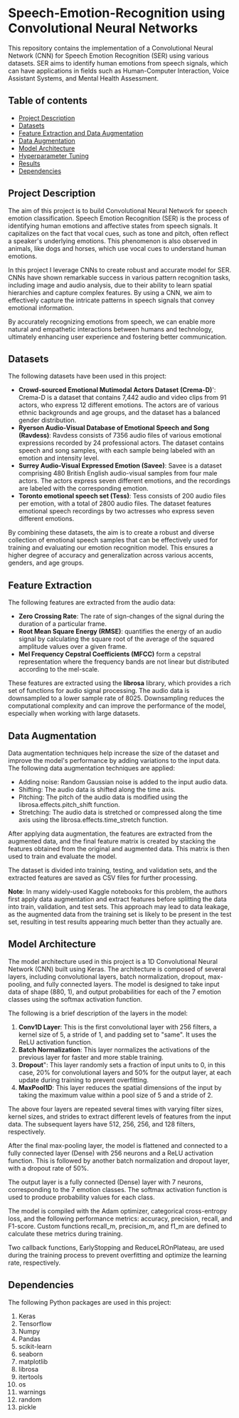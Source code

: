 # Speech-Emotion-Recognition using Convolutional Neural Networks
This repository contains the implementation of a Convolutional Neural Network (CNN) for Speech Emotion Recognition (SER) using various datasets. SER aims to identify human emotions from speech signals, which can have applications in fields such as Human-Computer Interaction, Voice Assistant Systems, and Mental Health Assessment.
## Table of contents
* [Project Description](#project-description)
* [Datasets](#datasets)
* [Feature Extraction and Data Augmentation](#feature-extraction)
* [Data Augmentation](#data-augmentation)
* [Model Architecture](#model-architecture)
* [Hyperparameter Tuning](#hyperparameter-tuning)
* [Results](#results)
* [Dependencies](#dependencies)

## Project Description
The aim of this project is to build Convolutional Neural Network for speech emotion classification.
Speech Emotion Recognition (SER) is the process of identifying human emotions and affective states from speech signals. It capitalizes on the fact that vocal cues, such as tone and pitch, often reflect a speaker's underlying emotions. This phenomenon is also observed in animals, like dogs and horses, which use vocal cues to understand human emotions.

In this project I leverage CNNs to create robust and accurate model for SER. CNNs have shown remarkable success in various pattern recognition tasks, including image and audio analysis, due to their ability to learn spatial hierarchies and capture complex features. By using a CNN, we aim to effectively capture the intricate patterns in speech signals that convey emotional information. 

By accurately recognizing emotions from speech, we can enable more natural and empathetic interactions between humans and technology, ultimately enhancing user experience and fostering better communication.

## Datasets
The following datasets have been used in this project:
* **Crowd-sourced Emotional Mutimodal Actors Dataset (Crema-D)**':
Crema-D is a dataset that contains 7,442 audio and video clips from 91 actors, who express 12 different emotions. The actors are of various ethnic backgrounds and age groups, and the dataset has a balanced gender distribution.
* **Ryerson Audio-Visual Database of Emotional Speech and Song (Ravdess)**:
Ravdess consists of 7356 audio files of various emotional expressions recorded by 24 professional actors. The dataset contains speech and song samples, with each sample being labeled with an emotion and intensity level.
* **Surrey Audio-Visual Expressed Emotion (Savee)**:
Savee is a dataset comprising 480 British English audio-visual samples from four male actors. The actors express seven different emotions, and the recordings are labeled with the corresponding emotion.
* **Toronto emotional speech set (Tess)**:
Tess consists of 200 audio files per emotion, with a total of 2800 audio files. The dataset features emotional speech recordings by two actresses who express seven different emotions.

By combining these datasets, the aim is to create a robust and diverse collection of emotional speech samples that can be effectively used for training and evaluating our emotion recognition model. This ensures a higher degree of accuracy and generalization across various accents, genders, and age groups.

## Feature Extraction
The following features are extracted from the audio data:
* **Zero Crossing Rate**: The rate of sign-changes of the signal during the duration of a particular frame.
* **Root Mean Square Energy (RMSE)**: quantifies the energy of an audio signal by calculating the square root of the average of the squared amplitude values over a given frame. 
* **Mel Frequency Cepstral Coefficients (MFCC)** form a cepstral representation where the frequency bands are not linear but distributed according to the mel-scale. 

These features are extracted using the **librosa** library, which provides a rich set of functions for audio signal processing. 
The audio data is downsampled to a lower sample rate of 8025. Downsampling reduces the computational complexity and can improve the performance of the model, especially when working with large datasets.

## Data Augmentation
Data augmentation techniques help increase the size of the dataset and improve the model's performance by adding variations to the input data. The following data augmentation techniques are applied:
* Adding noise: Random Gaussian noise is added to the input audio data.
* Shifting: The audio data is shifted along the time axis.
* Pitching: The pitch of the audio data is modified using the librosa.effects.pitch_shift function.
* Stretching: The audio data is stretched or compressed along the time axis using the librosa.effects.time_stretch function.

After applying data augmentation, the features are extracted from the augmented data, and the final feature matrix is created by stacking the features obtained from the original and augmented data. This matrix is then used to train and evaluate the model.

The dataset is divided into training, testing, and validation sets, and the extracted features are saved as CSV files for further processing.

**Note**: In many widely-used Kaggle notebooks for this problem, the authors first apply data augmentation and extract features before splitting the data into train, validation, and test sets. This approach may lead to data leakage, as the augmented data from the training set is likely to be present in the test set, resulting in test results appearing much better than they actually are.



## Model Architecture
The model architecture used in this project is a 1D Convolutional Neural Network (CNN) built using Keras. The architecture is composed of several layers, including convolutional layers, batch normalization, dropout, max-pooling, and fully connected layers. The model is designed to take input data of shape (880, 1), and output probabilities for each of the 7 emotion classes using the softmax activation function.

The following is a brief description of the layers in the model:
1. **Conv1D Layer**: This is the first convolutional layer with 256 filters, a kernel size of 5, a stride of 1, and padding set to "same". It uses the ReLU activation function.
2. **Batch Normalization**: This layer normalizes the activations of the previous layer for faster and more stable training.
3. **Dropout**": This layer randomly sets a fraction of input units to 0, in this case, 20% for convolutional layers and 50% for the output layer, at each update during training to prevent overfitting.
4. **MaxPool1D**: This layer reduces the spatial dimensions of the input by taking the maximum value within a pool size of 5 and a stride of 2.

The above four layers are repeated several times with varying filter sizes, kernel sizes, and strides to extract different levels of features from the input data. The subsequent layers have 512, 256, 256, and 128 filters, respectively.

After the final max-pooling layer, the model is flattened and connected to a fully connected layer (Dense) with 256 neurons and a ReLU activation function. This is followed by another batch normalization and dropout layer, with a dropout rate of 50%.

The output layer is a fully connected (Dense) layer with 7 neurons, corresponding to the 7 emotion classes. The softmax activation function is used to produce probability values for each class.

The model is compiled with the Adam optimizer, categorical cross-entropy loss, and the following performance metrics: accuracy, precision, recall, and F1-score. Custom functions recall_m, precision_m, and f1_m are defined to calculate these metrics during training.

Two callback functions, EarlyStopping and ReduceLROnPlateau, are used during the training process to prevent overfitting and optimize the learning rate, respectively.

## Dependencies
The following Python packages are used in this project:
1. Keras
2. Tensorflow
3. Numpy
4. Pandas
5. scikit-learn
6. seaborn
7. matplotlib
8. librosa
9. itertools
10. os
11. warnings
12. random
13. pickle
